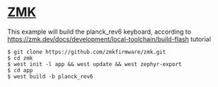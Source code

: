 # [ZMK](https://zmk.dev)

This example will build the planck_rev6 keyboard,
according to https://zmk.dev/docs/development/local-toolchain/build-flash tutorial

```console
$ git clone https://github.com/zmkfirmware/zmk.git
$ cd zmk
$ west init -l app && west update && west zephyr-export
$ cd app
$ west build -b planck_rev6
```
